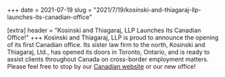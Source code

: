 +++
date = 2021-07-19
slug = "2021/7/19/kosinski-and-thiagaraj-llp-launches-its-canadian-office"

[extra]
header = "Kosinski and Thiagaraj, LLP Launches Its Canadian Office!"
+++
Kosinski and Thiagaraj, LLP is proud to announce the opening of its first Canadian office.  Its sister law firm to the north, Kosinski and Thiagaraj, Ltd., has opened its doors in Toronto, Ontario, and is ready to assist clients throughout Canada on cross-border employment matters.  Please feel free to stop by our [Canadian website](https://ktlawsf.ca/) or our new office!

